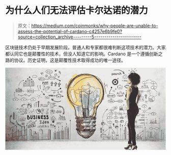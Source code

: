 # 为什么人们无法评估卡尔达诺的潜力

> 原文：<https://medium.com/coinmonks/why-people-are-unable-to-assess-the-potential-of-cardano-c4257e6b9fe0?source=collection_archive---------5----------------------->

区块链技术仍处于早期发展阶段。普通人和专家都很难判断这项技术的潜力。大家都认同它也是颠覆性的技术，但没人知道它的影响。Cardano 是一个遵循创新之路的协议。历史证明，这是颠覆性技术取得成功的唯一途径。

![](img/a33ff729e0c438bce4ceb4eaf9ad1b1e.png)
